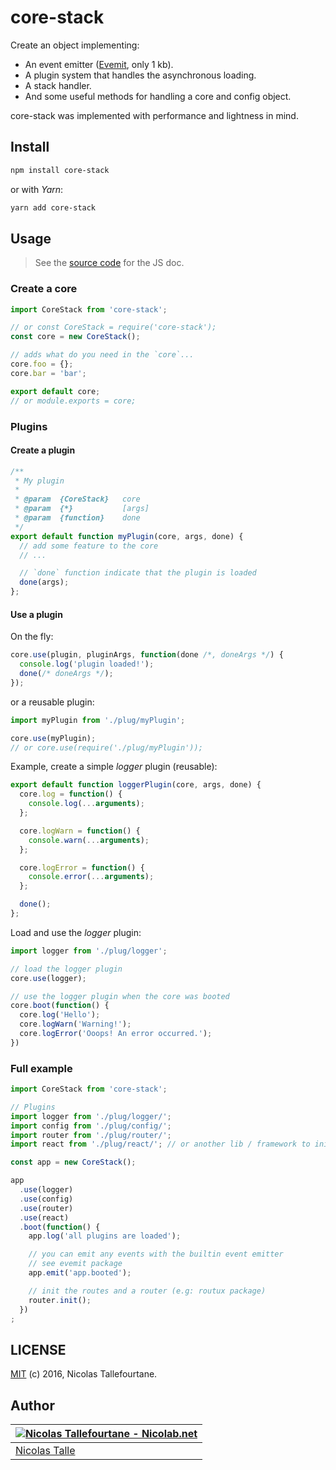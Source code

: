 # core-stack

Create an object implementing:

* An event emitter ([Evemit](https://github.com/Nicolab/evemit), only 1 kb).
* A plugin system that handles the asynchronous loading.
* A stack handler.
* And some useful methods for handling a core and config object.

core-stack was implemented with performance and lightness in mind.

## Install

```sh
npm install core-stack
```

or with _Yarn_:

```sh
yarn add core-stack
```

## Usage

> See the [source code](https://github.com/Nicolab/core-stack/blob/master/src/index.js) for the JS doc.

### Create a core

```js
import CoreStack from 'core-stack';

// or const CoreStack = require('core-stack');
const core = new CoreStack();

// adds what do you need in the `core`...
core.foo = {};
core.bar = 'bar';

export default core;
// or module.exports = core;
```

### Plugins

#### Create a plugin

```js
/**
 * My plugin
 *
 * @param  {CoreStack}   core
 * @param  {*}           [args]
 * @param  {function}    done
 */
export default function myPlugin(core, args, done) {
  // add some feature to the core
  // ...

  // `done` function indicate that the plugin is loaded
  done(args);
};
```

#### Use a plugin

On the fly:

```js
core.use(plugin, pluginArgs, function(done /*, doneArgs */) {
  console.log('plugin loaded!');
  done(/* doneArgs */);
});
```

or a reusable plugin:

```js
import myPlugin from './plug/myPlugin';

core.use(myPlugin);
// or core.use(require('./plug/myPlugin'));
```

Example, create a simple _logger_ plugin (reusable):

```js
export default function loggerPlugin(core, args, done) {
  core.log = function() {
    console.log(...arguments);
  };

  core.logWarn = function() {
    console.warn(...arguments);
  };

  core.logError = function() {
    console.error(...arguments);
  };

  done();
};
```

Load and use the _logger_ plugin:

```js
import logger from './plug/logger';

// load the logger plugin
core.use(logger);

// use the logger plugin when the core was booted
core.boot(function() {
  core.log('Hello');
  core.logWarn('Warning!');
  core.logError('Ooops! An error occurred.');
})
```

### Full example

```js
import CoreStack from 'core-stack';

// Plugins
import logger from './plug/logger/';
import config from './plug/config/';
import router from './plug/router/';
import react from './plug/react/'; // or another lib / framework to initialize

const app = new CoreStack();

app
  .use(logger)
  .use(config)
  .use(router)
  .use(react)
  .boot(function() {
    app.log('all plugins are loaded');

    // you can emit any events with the builtin event emitter
    // see evemit package
    app.emit('app.booted');

    // init the routes and a router (e.g: routux package)
    router.init();
  })
;
```

## LICENSE

[MIT](https://github.com/Nicolab/core-stack/blob/master/LICENSE) (c) 2016, Nicolas Tallefourtane.


## Author

| [![Nicolas Tallefourtane - Nicolab.net](https://www.gravatar.com/avatar/d7dd0f4769f3aa48a3ecb308f0b457fc?s=64)](https://nicolab.net) |
|---|
| [Nicolas Talle](https://nicolab.net) |
